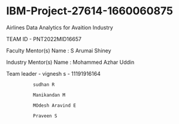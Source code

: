 # IBM-Project-27614-1660060875


Airlines Data Analytics for Avaition Industry


TEAM ID - PNT2022MID16657

Faculty Mentor(s) Name : S Arumai Shiney

Industry Mentor(s) Name : Mohammed Azhar Uddin

Team leader - vignesh s - 11191916164

              sudhan R 
              
              Manikandan M 
               
              MOdesh Aravind E
              
              Praveen S

